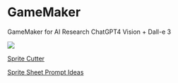 # GameMaker
GameMaker for AI Research
ChatGPT4 Vision + Dall-e 3

<img src="https://raw.githubusercontent.com/williamedwardhahn/GameMaker/main/DALL%C2%B7E%202023-10-16%2020.34.42%20-%20Pixel%20art%20spritesheet%20surrounded%20by%20a%20broad%20blank%20border%2C%20presenting%2025%20items%20related%20to%20the%20Dreamer's%20journey.%20This%20comprises%20dream%20tools%2C%20enchanted%20.png">

[Sprite Cutter](https://github.com/williamedwardhahn/GameMaker/blob/main/spritesheet_cutter5.py)


[Sprite Sheet Prompt Ideas](https://github.com/williamedwardhahn/GameMaker/blob/main/SpriteSheetPrompts.md)
